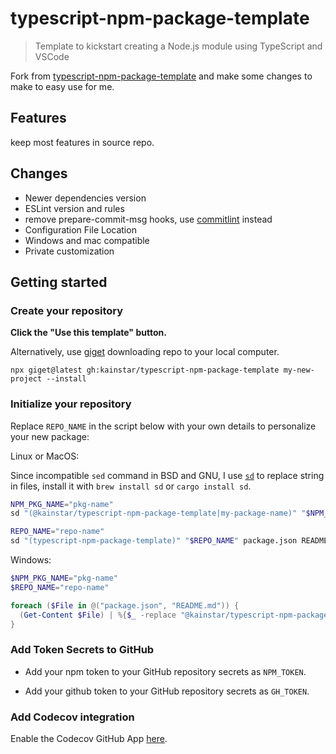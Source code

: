 # typescript-npm-package-template

> Template to kickstart creating a Node.js module using TypeScript and VSCode

Fork from [typescript-npm-package-template](https://github.com/ryansonshine/typescript-npm-package-template) and make some changes to make to easy use for me.

## Features

keep most features in source repo.

## Changes

- Newer dependencies version
- ESLint version and rules
- remove prepare-commit-msg hooks, use [commitlint](https://github.com/conventional-changelog/commitlint) instead
- Configuration File Location
- Windows and mac compatible
- Private customization

## Getting started

### Create your repository

**Click the "Use this template" button.**

Alternatively, use [giget](https://github.com/unjs/giget) downloading repo to your local computer.

```
npx giget@latest gh:kainstar/typescript-npm-package-template my-new-project --install
```

### Initialize your repository

Replace `REPO_NAME` in the script below with your own details to personalize your new package:

Linux or MacOS:

Since incompatible `sed` command in BSD and GNU, I use [`sd`](https://github.com/chmln/sd) to replace string in files, install it with `brew install sd` or `cargo install sd`.

```bash
NPM_PKG_NAME="pkg-name"
sd "(@kainstar/typescript-npm-package-template|my-package-name)" "$NPM_PKG_NAME" package.json README.md

REPO_NAME="repo-name"
sd "(typescript-npm-package-template)" "$REPO_NAME" package.json README.md
```

Windows:

```powershell
$NPM_PKG_NAME="pkg-name"
$REPO_NAME="repo-name"

foreach ($File in @("package.json", "README.md")) {
  (Get-Content $File) | %{$_ -replace "@kainstar/typescript-npm-package-template|my-package-name", $NPM_PKG_NAME} | %{$_ -replace "typescript-npm-package-template", $REPO_NAME} | Set-Content $File
}
```

### Add Token Secrets to GitHub

- Add your npm token to your GitHub repository secrets as `NPM_TOKEN`.

- Add your github token to your GitHub repository secrets as `GH_TOKEN`.

### Add Codecov integration

Enable the Codecov GitHub App [here](https://github.com/apps/codecov).
